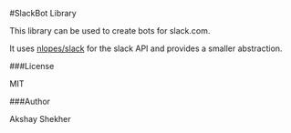 #SlackBot Library

This library can be used to create bots for slack.com.

It uses [nlopes/slack](https://github.com/nlopes/slack) for the slack API
and provides a smaller abstraction.


###License

MIT

###Author

Akshay Shekher
